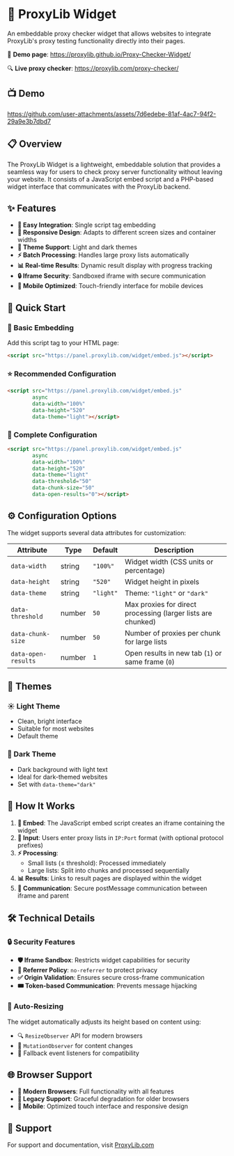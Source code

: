 # 🔧 ProxyLib Widget

An embeddable proxy checker widget that allows websites to integrate ProxyLib's proxy testing functionality directly into their pages.

🚀 **Demo page**: https://proxylib.github.io/Proxy-Checker-Widget/

🔍 **Live proxy checker**: https://proxylib.com/proxy-checker/


## 📺 Demo

https://github.com/user-attachments/assets/7d6edebe-81af-4ac7-94f2-29a9e3b7dbd7

## 📋 Overview

The ProxyLib Widget is a lightweight, embeddable solution that provides a seamless way for users to check proxy server functionality without leaving your website. It consists of a JavaScript embed script and a PHP-based widget interface that communicates with the ProxyLib backend.

## ✨ Features

- **🔌 Easy Integration**: Single script tag embedding
- **📱 Responsive Design**: Adapts to different screen sizes and container widths
- **🎨 Theme Support**: Light and dark themes
- **⚡ Batch Processing**: Handles large proxy lists automatically
- **📊 Real-time Results**: Dynamic result display with progress tracking
- **🔒 Iframe Security**: Sandboxed iframe with secure communication
- **📲 Mobile Optimized**: Touch-friendly interface for mobile devices

## 🚀 Quick Start

### 🔧 Basic Embedding

Add this script tag to your HTML page:

```html
<script src="https://panel.proxylib.com/widget/embed.js"></script>
```

### ⭐ Recommended Configuration

```html
<script src="https://panel.proxylib.com/widget/embed.js"
        async
        data-width="100%"
        data-height="520"
        data-theme="light"></script>
```

### 🔧 Complete Configuration

```html
<script src="https://panel.proxylib.com/widget/embed.js"
        async
        data-width="100%"
        data-height="520"
        data-theme="light"
        data-threshold="50"
        data-chunk-size="50"
        data-open-results="0"></script>
```

## ⚙️ Configuration Options

The widget supports several data attributes for customization:

| Attribute | Type | Default | Description |
|-----------|------|---------|-------------|
| `data-width` | string | `"100%"` | Widget width (CSS units or percentage) |
| `data-height` | string | `"520"` | Widget height in pixels |
| `data-theme` | string | `"light"` | Theme: `"light"` or `"dark"` |
| `data-threshold` | number | `50` | Max proxies for direct processing (larger lists are chunked) |
| `data-chunk-size` | number | `50` | Number of proxies per chunk for large lists |
| `data-open-results` | number | `1` | Open results in new tab (`1`) or same frame (`0`) |

## 🎨 Themes

### ☀️ Light Theme
- Clean, bright interface
- Suitable for most websites
- Default theme

### 🌙 Dark Theme
- Dark background with light text
- Ideal for dark-themed websites
- Set with `data-theme="dark"`

## 🔄 How It Works

1. **🔌 Embed**: The JavaScript embed script creates an iframe containing the widget
2. **📝 Input**: Users enter proxy lists in `IP:Port` format (with optional protocol prefixes)
3. **⚡ Processing**:
   - Small lists (≤ threshold): Processed immediately
   - Large lists: Split into chunks and processed sequentially
4. **📊 Results**: Links to result pages are displayed within the widget
5. **💬 Communication**: Secure postMessage communication between iframe and parent

## 🛠️ Technical Details

### 🔒 Security Features

- **🛡️ Iframe Sandbox**: Restricts widget capabilities for security
- **🔐 Referrer Policy**: `no-referrer` to protect privacy
- **✅ Origin Validation**: Ensures secure cross-frame communication
- **🎟️ Token-based Communication**: Prevents message hijacking

### 📏 Auto-Resizing

The widget automatically adjusts its height based on content using:
- 🔍 `ResizeObserver` API for modern browsers
- 👀 `MutationObserver` for content changes
- 🔄 Fallback event listeners for compatibility

## 🌐 Browser Support

- **🚀 Modern Browsers**: Full functionality with all features
- **🔧 Legacy Support**: Graceful degradation for older browsers
- **📱 Mobile**: Optimized touch interface and responsive design

## 💬 Support

For support and documentation, visit [ProxyLib.com](https://proxylib.com)
